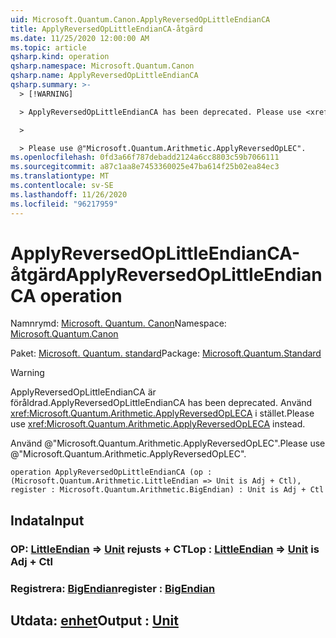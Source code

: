 ```yaml
---
uid: Microsoft.Quantum.Canon.ApplyReversedOpLittleEndianCA
title: ApplyReversedOpLittleEndianCA-åtgärd
ms.date: 11/25/2020 12:00:00 AM
ms.topic: article
qsharp.kind: operation
qsharp.namespace: Microsoft.Quantum.Canon
qsharp.name: ApplyReversedOpLittleEndianCA
qsharp.summary: >-
  > [!WARNING]

  > ApplyReversedOpLittleEndianCA has been deprecated. Please use <xref:Microsoft.Quantum.Arithmetic.ApplyReversedOpLECA> instead.

  >

  > Please use @"Microsoft.Quantum.Arithmetic.ApplyReversedOpLEC".
ms.openlocfilehash: 0fd3a66f787debadd2124a6cc8803c59b7066111
ms.sourcegitcommit: a87c1aa8e7453360025e47ba614f25b02ea84ec3
ms.translationtype: MT
ms.contentlocale: sv-SE
ms.lasthandoff: 11/26/2020
ms.locfileid: "96217959"
---
```

# <a name="applyreversedoplittleendianca-operation"></a><span data-ttu-id="d32ec-102">ApplyReversedOpLittleEndianCA-åtgärd</span><span class="sxs-lookup"><span data-stu-id="d32ec-102">ApplyReversedOpLittleEndianCA operation</span></span>

<span data-ttu-id="d32ec-103">Namnrymd: [Microsoft. Quantum. Canon](xref:Microsoft.Quantum.Canon)</span><span class="sxs-lookup"><span data-stu-id="d32ec-103">Namespace: [Microsoft.Quantum.Canon](xref:Microsoft.Quantum.Canon)</span></span>

<span data-ttu-id="d32ec-104">Paket: [Microsoft. Quantum. standard](https://nuget.org/packages/Microsoft.Quantum.Standard)</span><span class="sxs-lookup"><span data-stu-id="d32ec-104">Package: [Microsoft.Quantum.Standard](https://nuget.org/packages/Microsoft.Quantum.Standard)</span></span>


> [!WARNING]
> <span data-ttu-id="d32ec-105">ApplyReversedOpLittleEndianCA är föråldrad.</span><span class="sxs-lookup"><span data-stu-id="d32ec-105">ApplyReversedOpLittleEndianCA has been deprecated.</span></span> <span data-ttu-id="d32ec-106">Använd <xref:Microsoft.Quantum.Arithmetic.ApplyReversedOpLECA> i stället.</span><span class="sxs-lookup"><span data-stu-id="d32ec-106">Please use <xref:Microsoft.Quantum.Arithmetic.ApplyReversedOpLECA> instead.</span></span>
>
> <span data-ttu-id="d32ec-107">Använd @"Microsoft.Quantum.Arithmetic.ApplyReversedOpLEC".</span><span class="sxs-lookup"><span data-stu-id="d32ec-107">Please use @"Microsoft.Quantum.Arithmetic.ApplyReversedOpLEC".</span></span>



```qsharp
operation ApplyReversedOpLittleEndianCA (op : (Microsoft.Quantum.Arithmetic.LittleEndian => Unit is Adj + Ctl), register : Microsoft.Quantum.Arithmetic.BigEndian) : Unit is Adj + Ctl
```


## <a name="input"></a><span data-ttu-id="d32ec-108">Indata</span><span class="sxs-lookup"><span data-stu-id="d32ec-108">Input</span></span>

### <a name="op--littleendian--unit--is-adj--ctl"></a><span data-ttu-id="d32ec-109">OP: [LittleEndian](xref:Microsoft.Quantum.Arithmetic.LittleEndian) => [Unit](xref:microsoft.quantum.lang-ref.unit)  rejusts + CTL</span><span class="sxs-lookup"><span data-stu-id="d32ec-109">op : [LittleEndian](xref:Microsoft.Quantum.Arithmetic.LittleEndian) => [Unit](xref:microsoft.quantum.lang-ref.unit)  is Adj + Ctl</span></span>




### <a name="register--bigendian"></a><span data-ttu-id="d32ec-110">Registrera: [BigEndian](xref:Microsoft.Quantum.Arithmetic.BigEndian)</span><span class="sxs-lookup"><span data-stu-id="d32ec-110">register : [BigEndian](xref:Microsoft.Quantum.Arithmetic.BigEndian)</span></span>





## <a name="output--unit"></a><span data-ttu-id="d32ec-111">Utdata: [enhet](xref:microsoft.quantum.lang-ref.unit)</span><span class="sxs-lookup"><span data-stu-id="d32ec-111">Output : [Unit](xref:microsoft.quantum.lang-ref.unit)</span></span>

